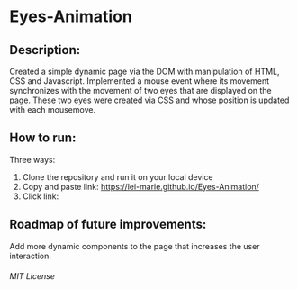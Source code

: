 # Eyes-Animation

## Description: 
Created a simple dynamic page via the DOM with manipulation of HTML, CSS and Javascript. Implemented a mouse event where its movement synchronizes with the movement of two eyes that are displayed on the page. These two eyes were created via CSS and whose position is updated with each mousemove.

## How to run: 
Three ways: 
1) Clone the repository and run it on your local device 
2) Copy and paste link: https://lei-marie.github.io/Eyes-Animation/
3) Click link:

## Roadmap of future improvements:
Add more dynamic components to the page that increases the user interaction.


###### MIT License
